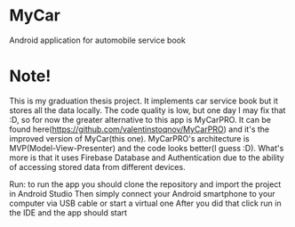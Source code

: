 # MyCar
Android application for automobile service book

# Note!
This is my graduation thesis project. It implements car service book but it stores all the data locally. The code quality is low, but one day I may fix that :D, so for now the greater alternative to this app is MyCarPRO. It can be found here(https://github.com/valentinstoqnov/MyCarPRO) and it's the improved version of MyCar(this one). MyCarPRO's architecture is MVP(Model-View-Presenter) and the code looks better(I guess :D). What's more is that it uses Firebase Database and Authentication due to the ability of accessing stored data from different devices.


Run: to run the app you should clone the repository and import the project in Android Studio
Then simply connect your Android smartphone to your computer via USB cable or start a virtual one
After you did that click run in the IDE and the app should start
